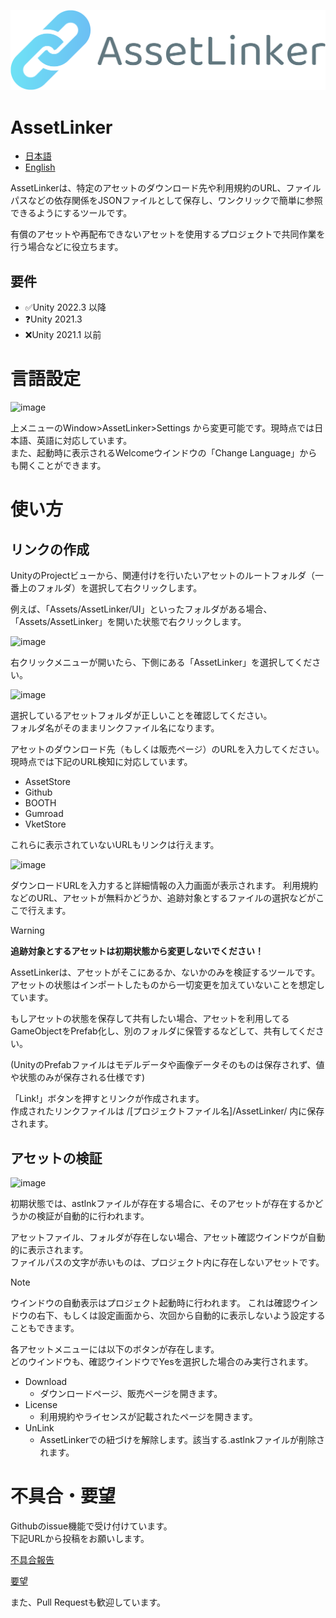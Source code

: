 ![logo](https://raw.githubusercontent.com/sh0ou/AssetReferLinker/main/Packages/jp.sh0uroom.assetlinker/UI/logo.png)
# AssetLinker
- [日本語](https://github.com/sh0ou/AssetReferLinker/blob/main/README-JP.md)
- [English](https://github.com/sh0ou/AssetReferLinker/blob/main/README.md)

AssetLinkerは、特定のアセットのダウンロード先や利用規約のURL、ファイルパスなどの依存関係をJSONファイルとして保存し、ワンクリックで簡単に参照できるようにするツールです。

有償のアセットや再配布できないアセットを使用するプロジェクトで共同作業を行う場合などに役立ちます。

## 要件
- ✅️Unity 2022.3 以降
- ❓️Unity 2021.3
- ❌️Unity 2021.1 以前

# 言語設定
![image](https://github.com/sh0ou/AssetReferLinker/assets/47475540/abba2866-65a6-4ff0-8950-6f4126034a62)

上メニューのWindow>AssetLinker>Settings から変更可能です。現時点では日本語、英語に対応しています。<br/>
また、起動時に表示されるWelcomeウインドウの「Change Language」からも開くことができます。

# 使い方
## リンクの作成

UnityのProjectビューから、関連付けを行いたいアセットのルートフォルダ（一番上のフォルダ）を選択して右クリックします。

例えば、「Assets/AssetLinker/UI」といったフォルダがある場合、「Assets/AssetLinker」を開いた状態で右クリックします。

![image](https://github.com/sh0ou/AssetReferLinker/assets/47475540/5a7d74d2-872a-4abd-bb52-e04066cdcb89)

右クリックメニューが開いたら、下側にある「AssetLinker」を選択してください。

![image](https://github.com/sh0ou/AssetReferLinker/assets/47475540/f9f637de-7410-42ed-be61-ebf4cf9b5fdc)

選択しているアセットフォルダが正しいことを確認してください。<br/>
フォルダ名がそのままリンクファイル名になります。

アセットのダウンロード先（もしくは販売ページ）のURLを入力してください。
現時点では下記のURL検知に対応しています。
- AssetStore
- Github
- BOOTH
- Gumroad
- VketStore

これらに表示されていないURLもリンクは行えます。

![image](https://github.com/sh0ou/AssetReferLinker/assets/47475540/1b349e56-42b2-4dd5-a6e9-c592317e6243)

ダウンロードURLを入力すると詳細情報の入力画面が表示されます。
利用規約などのURL、アセットが無料かどうか、追跡対象とするファイルの選択などがここで行えます。

> [!WARNING]
> **追跡対象とするアセットは初期状態から変更しないでください！**
> 
> AssetLinkerは、アセットがそこにあるか、ないかのみを検証するツールです。<br/>
> アセットの状態はインポートしたものから一切変更を加えていないことを想定しています。
> 
> もしアセットの状態を保存して共有したい場合、アセットを利用してるGameObjectをPrefab化し、別のフォルダに保管するなどして、共有してください。
> 
> (UnityのPrefabファイルはモデルデータや画像データそのものは保存されず、値や状態のみが保存される仕様です)

「Link!」ボタンを押すとリンクが作成されます。<br/>
作成されたリンクファイルは /\[プロジェクトファイル名]/AssetLinker/ 内に保存されます。

## アセットの検証
![image](https://github.com/sh0ou/AssetReferLinker/assets/47475540/0ef9e170-52c8-466b-97e9-fb762a877921)

初期状態では、astlnkファイルが存在する場合に、そのアセットが存在するかどうかの検証が自動的に行われます。

アセットファイル、フォルダが存在しない場合、アセット確認ウインドウが自動的に表示されます。<br/>
ファイルパスの文字が赤いものは、プロジェクト内に存在しないアセットです。

> [!NOTE]
> ウインドウの自動表示はプロジェクト起動時に行われます。
> これは確認ウインドウの右下、もしくは設定画面から、次回から自動的に表示しないよう設定することもできます。

各アセットメニューには以下のボタンが存在します。<br/>
どのウインドウも、確認ウインドウでYesを選択した場合のみ実行されます。

- Download
  - ダウンロードページ、販売ページを開きます。
- License
  - 利用規約やライセンスが記載されたページを開きます。
- UnLink
  - AssetLinkerでの紐づけを解除します。該当する.astlnkファイルが削除されます。
 
#  不具合・要望
Githubのissue機能で受け付けています。<br/>
下記URLから投稿をお願いします。

[不具合報告](https://github.com/sh0ou/AssetReferLinker/issues/new?assignees=&labels=T%3A+Bug&projects=&template=-jp--%E4%B8%8D%E5%85%B7%E5%90%88%E5%A0%B1%E5%91%8A.md&title=)

[要望](https://github.com/sh0ou/AssetReferLinker/issues/new?assignees=&labels=P3%3A+Medium%2C+T%3A+Enhancement&projects=&template=-jp--%E8%A6%81%E6%9C%9B-%E6%8F%90%E6%A1%88.md&title=)

また、Pull Requestも歓迎しています。
